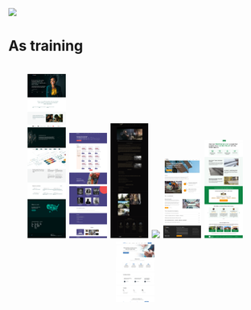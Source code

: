 <p align="left">
  <a href="https://skillicons.dev">
    <img src="https://skillicons.dev/icons?i=html,css,js,react,figma,ps,cpp" />
  </a>
</p>

<h1 style="font-size: 30">As training<h1>
<p align="center">
  <img src="https://github.com/rosh1ajin/rosh1ajin/blob/main/recediviz1.png" width="15%"/>
  <img src="https://github.com/rosh1ajin/rosh1ajin/blob/main/sneakshop.png" width="15%"/>
  <img src="https://github.com/rosh1ajin/rosh1ajin/blob/main/game.png" width="15%"/> 
  <img src="https://github.com/rosh1ajin/rosh1ajin/blob/main/lago.png" width="15%"/> 
  <img src="https://github.com/rosh1ajin/rosh1ajin/blob/main/evkl.png" width="15%"/> 
  <img src="https://github.com/rosh1ajin/rosh1ajin/blob/main/part.png" width="15%"/> 
  <img src="https://github.com/rosh1ajin/rosh1ajin/blob/main/lion.png" width="15%"/>
</p>
